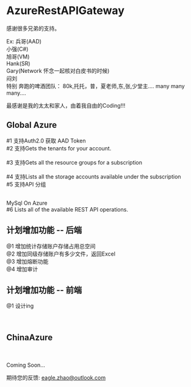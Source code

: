 # AzureRestAPIGateway

 
感谢很多兄弟的支持。 

 Ex: 
 兵哥(AAD) </br>
 小强(C#) </br>
 旭哥(VM)</br>
 Hank(SR)</br>
 Gary(Network 怀念一起核对白皮书的时候) </br>
 闷刘 </br>
 特别 奔跑的啤酒团队： 80k,托托，普，夏老师,东,张,少堂主.... many many many.... </br>
 
 最感谢是我的太太和家人，由着我自由的Coding!!!


## Global Azure

#1 支持Auth2.0 获取 AAD Token  	</br>
#2 支持Gets the tenants for your account. </br> 																					
#3 支持Gets all the resource groups for a subscription 	</br>												
#4 支持Lists all the storage accounts available under the subscription </br>
#5 支持API 分组 </br>

</br> MySql On Azure </br>
#6 Lists all of the available REST API operations.


## 计划增加功能 -- 后端

@1 增加统计存储账户存储占用总空间</br>
@2 增加同级存储账户有多少文件，返回Excel</br>
@3 增加熔断功能 </br>
@4 增加审计</br>


## 计划增加功能 -- 前端

@1 设计ing

</br>

##  ChinaAzure 
</br>
</br>
Coming Soon... </br>

期待您的反馈: eagle.zhao@outlook.com  </br>
